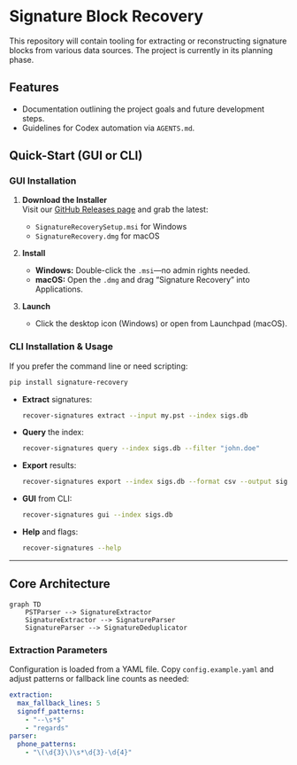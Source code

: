 # Signature Block Recovery

This repository will contain tooling for extracting or reconstructing signature blocks from various data sources. The project is currently in its planning phase.

## Features

- Documentation outlining the project goals and future development steps.
- Guidelines for Codex automation via `AGENTS.md`.

## Quick-Start (GUI or CLI)

### GUI Installation

1. **Download the Installer**  
   Visit our [GitHub Releases page](https://github.com/epic-serendipity/Signature-Block-Recover/releases) and grab the latest:  
   - `SignatureRecoverySetup.msi` for Windows  
   - `SignatureRecovery.dmg` for macOS

2. **Install**  
   - **Windows:** Double-click the `.msi`—no admin rights needed.  
   - **macOS:** Open the `.dmg` and drag “Signature Recovery” into Applications.

3. **Launch**  
   - Click the desktop icon (Windows) or open from Launchpad (macOS).

### CLI Installation & Usage

If you prefer the command line or need scripting:

```bash
pip install signature-recovery
```

* **Extract** signatures:

  ```bash
  recover-signatures extract --input my.pst --index sigs.db
  ```
* **Query** the index:

  ```bash
  recover-signatures query --index sigs.db --filter "john.doe"
  ```
* **Export** results:

  ```bash
  recover-signatures export --index sigs.db --format csv --output signatures.csv
  ```
* **GUI** from CLI:

  ```bash
  recover-signatures gui --index sigs.db
  ```
* **Help** and flags:

  ```bash
  recover-signatures --help
  ```

---

## Core Architecture

```mermaid
graph TD
    PSTParser --> SignatureExtractor
    SignatureExtractor --> SignatureParser
    SignatureParser --> SignatureDeduplicator
```

### Extraction Parameters

Configuration is loaded from a YAML file. Copy `config.example.yaml` and adjust
patterns or fallback line counts as needed:

```yaml
extraction:
  max_fallback_lines: 5
  signoff_patterns:
    - "--\s*$"
    - "regards"
parser:
  phone_patterns:
    - "\(\d{3}\)\s*\d{3}-\d{4}"
```
